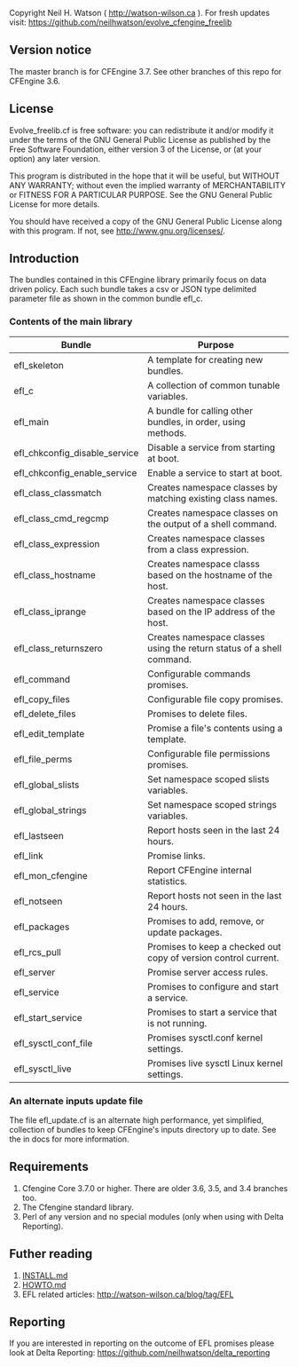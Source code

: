 Copyright Neil H. Watson ( http://watson-wilson.ca ).
For fresh updates visit:
https://github.com/neilhwatson/evolve_cfengine_freelib

## Version notice

The master branch is for CFEngine 3.7. See other branches of this repo for
CFEngine 3.6.

## License

Evolve_freelib.cf is free software: you can redistribute it and/or modify it
under the terms of the GNU General Public License as published by the Free
Software Foundation, either version 3 of the License, or (at your option) any
later version.

This program is distributed in the hope that it will be useful, but WITHOUT ANY
WARRANTY; without even the implied warranty of MERCHANTABILITY or FITNESS FOR A
PARTICULAR PURPOSE.  See the GNU General Public License for more details.

You should have received a copy of the GNU General Public License along with
this program.  If not, see <http://www.gnu.org/licenses/>.

## Introduction

The bundles contained in this CFEngine library primarily focus on data driven
policy.  Each such bundle takes a csv or JSON type delimited parameter file as
shown in the common bundle efl_c.

### Contents of the main library
| Bundle | Purpose |
|--------|---------|
| efl_skeleton | A template for creating new bundles. |
| efl_c | A collection of common tunable variables. |
| efl_main | A bundle for calling other bundles, in order, using methods. |
| efl_chkconfig_disable_service | Disable a service from starting at boot. |
| efl_chkconfig_enable_service | Enable a service to start at boot. |
| efl_class_classmatch | Creates namespace classes by matching existing class names. |
| efl_class_cmd_regcmp | Creates namespace classes on the output of a shell command. |
| efl_class_expression | Creates namespace classes from a class expression. |
| efl_class_hostname | Creates namespace classs based on the hostname of the host. |
| efl_class_iprange | Creates namespace classes based on the IP address of the host. |
| efl_class_returnszero | Creates namespace classes using the return status of a shell command. |
| efl_command | Configurable commands promises. |
| efl_copy_files | Configurable file copy promises. |
| efl_delete_files | Promises to delete files. |
| efl_edit_template | Promise a file's contents using a template. |
| efl_file_perms | Configurable file permissions promises. |
| efl_global_slists | Set namespace scoped slists variables. |
| efl_global_strings | Set namespace scoped strings variables. |
| efl_lastseen | Report hosts seen in the last 24 hours. |
| efl_link | Promise links. |
| efl_mon_cfengine | Report CFEngine internal statistics. |
| efl_notseen | Report hosts not seen in the last 24 hours. |
| efl_packages | Promises to add, remove, or update packages. |
| efl_rcs_pull | Promises to keep a checked out copy of version control current. |
| efl_server | Promise server access rules. |
| efl_service | Promises to configure and start a service. |
| efl_start_service | Promises to start a service that is not running. |
| efl_sysctl_conf_file | Promises sysctl.conf kernel settings. |
| efl_sysctl_live | Promises live sysctl Linux kernel settings. |

### An alternate inputs update file

The file efl_update.cf is an alternate high performance, yet simplified,
collection of bundles to keep CFEngine's inputs directory up to date. See the
in docs for more information.

## Requirements

1. Cfengine Core 3.7.0 or higher. There are older 3.6, 3.5, and 3.4 branches too.
1. The Cfengine standard library. 
1. Perl of any version and no special modules (only when using with Delta Reporting).

## Futher reading

1. [INSTALL.md](INSTALL.md)
1. [HOWTO.md](HOWTO.md)
1. EFL related articles: http://watson-wilson.ca/blog/tag/EFL

## Reporting

If you are interested in reporting on the outcome of EFL promises please look at Delta Reporting:
https://github.com/neilhwatson/delta_reporting
